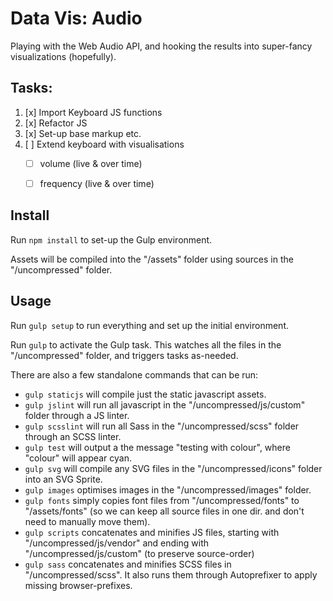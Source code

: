 # Data Vis: Audio

Playing with the Web Audio API, and hooking the results into super-fancy visualizations (hopefully).

## Tasks:

1. [x] Import Keyboard JS functions
2. [x] Refactor JS
3. [x] Set-up base markup etc.
4. [ ] Extend keyboard with visualisations
    * [ ] volume (live & over time)
    * [ ] frequency (live & over time)


## Install

Run `npm install` to set-up the Gulp environment.

Assets will be compiled into the "/assets" folder using sources in the "/uncompressed" folder.

## Usage

Run `gulp setup` to run everything and set up the initial environment.

Run `gulp` to activate the Gulp task. This watches all the files in the "/uncompressed" folder, and triggers tasks as-needed.

There are also a few standalone commands that can be run:

* `gulp staticjs` will compile just the static javascript assets.
* `gulp jslint` will run all javascript in the "/uncompressed/js/custom" folder through a JS linter.
* `gulp scsslint` will run all Sass in the "/uncompressed/scss" folder through an SCSS linter.
* `gulp test` will output a the message "testing with colour", where "colour" will appear cyan.
* `gulp svg` will compile any SVG files in the "/uncompressed/icons" folder into an SVG Sprite.
* `gulp images` optimises images in the "/uncompressed/images" folder.
* `gulp fonts` simply copies font files from "/uncompressed/fonts" to "/assets/fonts" (so we can keep all source files in one dir. and don't need to manually move them). 
* `gulp scripts` concatenates and minifies JS files, starting with "/uncompressed/js/vendor" and ending with "/uncompressed/js/custom" (to preserve source-order)
* `gulp sass` concatenates and minifies SCSS files in "/uncompressed/scss". It also runs them through Autoprefixer to apply missing browser-prefixes.